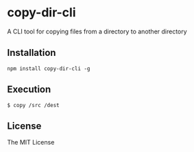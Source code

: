 # copy-dir-cli
A CLI tool for copying files from a directory to another directory

## Installation
`npm install copy-dir-cli -g`

## Execution
`$ copy /src /dest`

## License
The MIT License